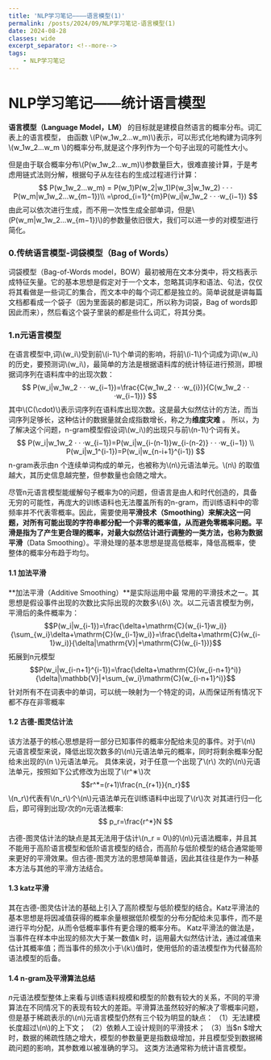```yaml
---
title: 'NLP学习笔记————语言模型(1)'
permalink: /posts/2024/09/NLP学习笔记-语言模型(1)
date: 2024-08-28
classes: wide
excerpt_separator: <!--more-->
tags: 
    - NLP学习笔记
---
```


<!--more-->
# NLP学习笔记——统计语言模型


**语言模型（Language Model，LM）** 的目标就是建模自然语言的概率分布。词汇表上的语言模型， 由函数 \\(P(w_1w_2...w_m)\\)表示，可以形式化地构建为词序列\\(w_1w_2...w_m \\)的概率分布,就是这个序列作为一个句子出现的可能性大小。

但是由于联合概率分布\\(P(w_1w_2...w_m)\\)​参数量巨大，很难直接计算，于是考虑用链式法则分解，根据句子从左往右的生成过程进行计算：
$$
P(w_1w_2...w_m) = P(w_1)P(w_2|w_1)P(w_3|w_1w_2) · · · P(w_m|w_1w_2...w_{m−1})\\
=\prod_{i=1}^{m}P(w_i|w_1w_2 · · ·w_{i−1})
$$
由此可以依次进行生成，而不用一次性生成全部单词，但是\\(P(w_m|w_1w_2...w_{m−1})\\)的参数量依旧很大，我们可以进一步的对模型进行简化。
### 0.传统语言模型-词袋模型（Bag of Words）
词袋模型（Bag-of-Words model，BOW）最初被用在文本分类中，将文档表示成特征矢量。它的基本思想是假定对于一个文本，忽略其词序和语法、句法，仅仅将其看做是一些词汇的集合，而文本中的每个词汇都是独立的。简单说就是讲每篇文档都看成一个袋子（因为里面装的都是词汇，所以称为词袋，Bag of words即因此而来），然后看这个袋子里装的都是些什么词汇，将其分类。



### 1.n元语言模型
在语言模型中,词\\(w_i\\)受到前\\(i-1\\)个单词的影响，将前\\(i-1\\)个词成为词\\(w_i\\)的历史，要预测词\\(w_i\\)，最简单的方法是根据语料库的统计特征进行预测，即根据词序列在语料库中的出现次数：
$$
P(w_i|w_1w_2 · · ·w_{i−1})=\frac{C(w_1w_2 · · ·w_{i})}{C(w_1w_2 · · ·w_{i−1})}
$$
其中\\(C(\cdot)\\)表示词序列在语料库出现次数。这是最大似然估计的方法，而当词序列足够长，这种估计的数据量就会成指数增长，称之为**维度灾难** 。
所以，为了解决这个问题，n-gram模型假设词\\(w_i\\)的出现只与前\\(n-1\\)个词有关。
$$
P(w_i|w_1w_2 · · ·w_{i−1})=P(w_i|w_{i-(n-1)}w_{i-(n-2)} · · ·w_{i−1})
\\
P(w_i|w_1^{i-1})=P(w_i|w_{n-i+1}^{i-1})
$$
n-gram表示由n 个连续单词构成的单元，也被称为\\(n\\)元语法单元。\\(n\\) 的取值越大，其历史信息越完整，但参数量也会随之增大。

尽管n元语言模型能缓解句子概率为0的问题，但语言是由人和时代创造的，具备无穷的可能性，再庞大的训练语料也无法覆盖所有的n-gram，而训练语料中的零频率并不代表零概率。因此，需要使用**平滑技术（Smoothing）**来解决这一问题，对所有可能出现的字符串都分配一个非零的概率值，从而避免零概率问题。平滑是指为了产生更合理的概率，对最大似然估计进行调整的一类方法，也称为**数据平滑**（Data Smoothing）。平滑处理的基本思想是提高低概率，降低高概率，使整体的概率分布趋于均匀。
#### 1.1 加法平滑
**加法平滑（Additive Smoothing）**是实际运用中最
常用的平滑技术之一。其思想是假设事件出现的次数比实际出现的次数多\\(δ\\) 次。以二元语言模型为例，平滑后的条件概率为：
$$P(w_i|w_{i-1})=\frac{\delta+\mathrm{C}(w_{i-1}w_i)}{\sum_{w_i}\delta+\mathrm{C}(w_{i-1}w_i)}=\frac{\delta+\mathrm{C}(w_{i-1}w_i)}{\delta|\mathrm{V}|+\mathrm{C}(w_{i-1})}$$
拓展到n元模型
$$P(w_i|w_{i-n+1}^{i-1})=\frac{\delta+\mathrm{C}(w_{i-n+1}^i)}{\delta|\mathbb{V}|+\sum_{w_i}\mathrm{C}(w_{i-n+1}^i)}$$
针对所有不在词表中的单词，可以统一映射为一个特定的词，从而保证所有情况下都不存在非零概率
#### 1.2 古德-图灵估计法
该方法基于的核心思想是将一部分已知事件的概率分配给未见的事件。对于\\(n\\) 元语言模型来说，降低出现次数多的\\(n\\)元语法单元的概率，同时将剩余概率分配给未出现的\\(n \\)元语法单元。
具体来说，对于任意一个出现了\\(r\\) 次的\\(n\\)元语法单元，按照如下公式修改为出现了\\(r^∗\\)次
$$r^*=(r+1)\frac{n_{r+1}}{n_r}$$
\\(n_r\\)代表有\\(n_r\\)个\\(n\\)元语法单元在训练语料中出现了\\(r\\)次
对其进行归一化后，即可得到出现$r$次的$n$元语法概率:
$$
p_r=\frac{r^*}N
$$

古德-图灵估计法的缺点是其无法用于估计\\(n_r = 0\\)的\\(n\\)元语法概率，并且其不能用于高阶语言模型和低阶语言模型的结合，而高阶与低阶模型的结合通常能带来更好的平滑效果。但古德-图灵方法的思想简单普适，因此其往往是作为一种基本方法与其他的平滑方法结合。
#### 1.3 katz平滑
其在古德-图灵估计法的基础上引入了高阶模型与低阶模型的结合。Katz平滑法的基本思想是将因减值获得的概率余量根据低阶模型的分布分配给未见事件，而不是进行平均分配，从而令低概率事件有更合理的概率分布。
Katz平滑法的做法是，当事件在样本中出现的频次大于某一数值k 时，运用最大似然估计法，通过减值来估计其概率值；而当事件的频次小于\\(k\\)值时，使用低阶的语法模型作为代替高阶语法模型的后备。

#### 1.4 n-gram及平滑算法总结
$n$元语法模型整体上来看与训练语料规模和模型的阶数有较大的关系，不同的平滑算法在不同情况下的表现有较大的差距。平滑算法虽然较好的解决了零概率问题，但是基于稀疏表示的\\(n\\)元语言模型仍然有三个较为明显的缺点：
（1）无法建模长度超过\\(n\\)的上下文；
（2）依赖人工设计规则的平滑技术；
（3）当$n $增大时，数据的稀疏性随之增大，模型的参数量更是指数级增加，并且模型受到数据稀疏问题的影响，其参数难以被准确的学习。
这类方法通常称为统计语言模型。




